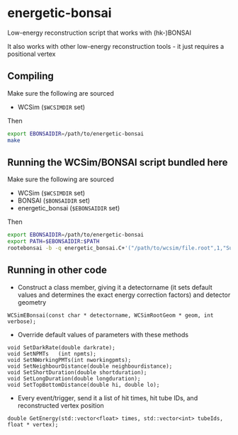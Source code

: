 # energetic-bonsai
Low-energy reconstruction script that works with (hk-)BONSAI

It also works with other low-energy reconstruction tools - it just requires a positional vertex

## Compiling
Make sure the following are sourced
* WCSim (`$WCSIMDIR` set)

Then
```bash
export EBONSAIDIR=/path/to/energetic-bonsai
make
```

## Running the WCSim/BONSAI script bundled here
Make sure the following are sourced
* WCSim (`$WCSIMDIR` set)
* BONSAI (`$BONSAIDIR` set)
* energetic_bonsai (`$EBONSAIDIR` set)

Then
```bash
export EBONSAIDIR=/path/to/energetic-bonsai
export PATH=$EBONSAIDIR:$PATH
rootebonsai -b -q energetic_bonsai.C+'("/path/to/wcsim/file.root",1,"SuperK")'
```

## Running in other code
* Construct a class member, giving it a detectorname (it sets default values and determines the exact energy correction factors) and detector geometry
```
WCSimEBonsai(const char * detectorname, WCSimRootGeom * geom, int verbose);
```
* Override default values of parameters with these methods
```
void SetDarkRate(double darkrate);
void SetNPMTs   (int npmts);
void SetNWorkingPMTs(int nworkingpmts);
void SetNeighbourDistance(double neighbourdistance);
void SetShortDuration(double shortduration);
void SetLongDuration(double longduration);
void SetTopBottomDistance(double hi, double lo);
```
* Every event/trigger, send it a list of hit times, hit tube IDs, and reconstructed vertex position
```
double GetEnergy(std::vector<float> times, std::vector<int> tubeIds, float * vertex);
```